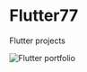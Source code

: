 # Flutter77
Flutter projects

![Flutter portfolio](https://user-images.githubusercontent.com/98935622/171253848-1fac31d7-3929-4211-b8e6-3c5cb80990a7.jpeg)
